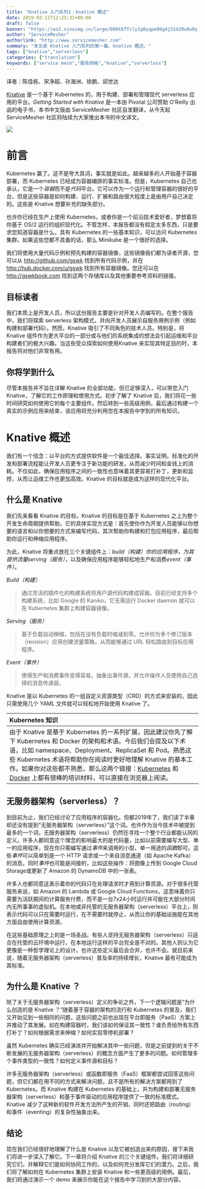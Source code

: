 ```yaml
---
title: "Knative 入门系列1：knative 概述"
date: 2019-03-11T12:23:31+08:00
draft: false
banner: "https://ws2.sinaimg.cn/large/006tKfTcly1g0yqpe06g4j31420u0u0y.jpg"
author: "ServiceMesher"
authorlink: "http://www.servicemesher.com"
summary: "本文是 Knative 入门系列的第一篇，knative 概述。"
tags: ["knative","serverless"]
categories: ["translation"]
keywords: ["service mesh","服务网格","knative","serverless"]
---
```


译者：陈佳栋、宋净超、孙海洲、徐鹏、邱世达

[Knative](https://github.com/knative) 是一个基于 Kubernetes 的，用于构建、部署和管理现代 serverless 应用的平台。*Getting Started with Knative* 是一本由 Pivotal 公司赞助 O’Reilly 出品的电子书，本书中文版由 ServiceMesher 社区自发翻译，从今天起 ServiceMesher 社区将陆续为大家推出本书的中文译文。

![](https://ws4.sinaimg.cn/large/006tKfTcly1g0yocivk0jj30p011iat3.jpg)

# 前言

Kubernetes 赢了。这不是夸大其词，事实就是如此。越来越多的人开始基于容器部署，而 Kubernetes 已经成为容器编排的事实标准。但是，Kubernetes 自己也承认，它是一个*容器*而不是*代码*平台。它可以作为一个运行和管理容器的很好的平台，但是这些容器是如何构建、运行、扩展和路由很大程度上是由用户自己决定的。这些是 Knative 想要补充的缺失部分。

也许你已经在生产上使用 Kubernetes，或者你是一个前沿技术爱好者，梦想着将你基于 OS/2 运行的组织现代化。不管怎样，本报告都没有假定太多东西，只是要求您知道容器是什么，具有 Kubernetes 的一些基本知识，可以访问 Kubernetes 集群。如果这些您都不具备的话，那么 Minikube 是一个很好的选择。

我们将使用大量代码示例和预先构建的容器镜像，这些镜像我们都为读者开源，您可以从 http://github.com/gswk 找到所有代码示例，并在 http://hub.docker.com/u/gswk 找到所有容器镜像。您还可以在 http://gswkbook.com 找到这两个存储库以及其他重要参考资料的链接。

## 目标读者

我们本质上是开发人员，所以这份报告主要是针对开发人员编写的。在整个报告中，我们将探索 serverless 架构模式，并向开发人员展示自服务用例示例（例如构建和部署代码）。然而，Knative 吸引了不同角色的技术人员。特别是，将 Knative 组件作为更大平台的一部分或与他们的系统集成的想法会引起运维和平台构建者们的极大兴趣。当这些受众探索如何使用Knative 来实现其特定目的时，本报告将对他们非常有用。

## 你将学到什么

尽管本报告并不旨在详解 Knative 的全部功能，但已足够深入，可以带您入门 Knative，了解它的工作原理和使用方式。初步了解了 Knative 后，我们将花一些时间研究如何使用它的每个主要组件。然后转到一些高级用例，最后通过构建一个真实的示例应用来结束，该应用将充分利用您在本报告中学到的所有知识。

# Knative 概述

我们有一个信念：以平台的方式提供软件是一个最佳选择。事实证明，标准化的开发和部署流程能让开发人员更专注于新功能的研发，从而减少时间和金钱上的消耗。不仅如此，确保应用程序之间的一致性也意味着其更容易打补丁，更新和监控，从而让运维工作也更加高效。Knative 的目标就是成为这样的现代化平台。

## 什么是 Knative 

我们先来看看 Knative 的目标。Knative 的目标是在基于 Kubernetes 之上为整个开发生命周期提供帮助。它的具体实现方式是：首先使你作为开发人员能够以你想要的语言和以你想要的方式来编写代码，其次帮助你构建和打包应用程序，最后帮助你运行和伸缩应用程序。

为此，Knative 将重点放在三个关键组件上：*build（构建）*你的应用程序，为其提供流量*serving（服务）*，以及确保应用程序能够轻松地生产和消费*event（事件）*。

*Build（构建）*

> 通过灵活的插件化的构建系统将用户源代码构建成容器。目前已经支持多个构建系统，比如 Google 的 Kaniko，它无需运行 Docker daemon 就可以在 Kubernetes 集群上构建容器镜像。

*Serving（服务）*

> 基于负载自动伸缩，包括在没有负载时缩减到零。允许你为多个修订版本（revision）应用创建流量策略，从而能够通过 URL 轻松路由到目标应用程序。

*Event（事件）*

> 使得生产和消费事件变得容易。抽象出事件源，并允许操作人员使用自己选择的消息传递层。

Knative 是以 Kubernetes 的一组自定义资源类型（CRD）的方式来安装的，因此只需使用几个 YAML 文件就可以轻松地开始使用 Knative 了。

| Kubernetes 知识                                              |
| :----------------------------------------------------------- |
| 由于 Knative 是基于 Kubernetes 的一系列扩展，因此建议你先了解下 Kubernetes 和 Docker 的架构和术语。今后我们会提及以下术语，比如 namespace、Deployment、ReplicaSet 和 Pod。熟悉这些 Kubernetes 术语将帮助你在阅读时更好地理解 Knative 的基本工作。如果你对这些都不熟悉，那么这两个链接：[Kubernetes](https://kubernetes.io/docs/tutorials/kubernetes-basics/) 和 [Docker](https://kubernetes.io/docs/reference/generated/kubernetes-api/v1.12/#objectreference-v1-core) 上都有很棒的培训材料，可以直接在浏览器上阅读。 |

## 无服务器架构（serverless）？

到目前为止，我们已经讨论了应用程序的容器化。但都2019年了，我们读了半章却还没有提到“无服务器架构（serverless）”这个词。也许作为当今技术中被提到最多的一个词，无服务器架构（serverless）仍然在寻找一个整个行业都能认同的定义。许多人都同意这个理念的影响最大的是代码量，比如以前需要编写大型、单一的应用程序，现在你只需编写通过*事件*来调用的小型、单一用途的*函数*即可。这些*事件*可以简单到是一个 HTTP 请求或一个来自消息通道（如 Apache Kafka）的消息。同时*事件*也可能是间接的，比如这些操作：将图像上传到 Google Cloud Storage或更新了 Amazon 的 DynamoDB 中的一张表。

许多人也都同意这表示着你的代码只在处理请求时才用到计算资源。对于很多托管服务来说，如 Amazon 的 Lambda 或 Google Cloud Functions，这意味着你只需要为活跃期间的计算服务付费，而不是一台7x24小时运行并可能在大部分时间内无所事事的虚拟机。在本地或非托管的无服务器架构（serverless）平台上，则表示代码可以只在需要时运行，在不需要时就停止，从而让你的基础设施能在其他方面自由使用计算资源。

在这些基础原理之上的是一场圣战。有些人坚持无服务器架构（serverless）只适合在托管的云环境中运行，在本地运行这样的平台完全是不对的。其他人则认为它更像是一种哲学理论上的设计。也许这些定义最后会合并，也许不会。就目前来说，随着无服务器架构（serverless）普及率的持续增长，Knative 最有可能成为其标准。

## 为什么是 Knative ？

除了关于无服务器架构（serverless）定义的争论之外，下一个逻辑问题是“为什么创造的是 Knative ？”随着基于容器的架构的流行和 Kubernetes 的普及，我们又开始见到一些相同的问题，这些问题之前也出现在平台即服务（PaaS）方案上并推动了其发展。如在构建容器时，我们该如何保证其一致性？谁负责给所有东西打补丁？如何根据需求来伸缩？如何实现零停机部署？

虽然 Kubernetes 确实已经演进并开始解决其中一些问题，但是之前提到的关于不断发展的无服务器架构（serverless）的概念方面产生了更多的问题。如何管理多个事件类型的一致性？如何定义事件源和目标？

许多无服务器架构（serverless）或函数即服务（FaaS）框架都尝试回答这些问题，但它们都在用不同的方式来解决问题，且不是所有的解决方案都用到了 Kubernetes。而 Knative 构建在 Kubernetes 的基础上，并为构建和部署无服务器架构（serverless）和基于事件驱动的应用程序提供了一致的标准模式。Knative 减少了这种新的软件开发方法所产生的开销，同时还把路由（routing）和事件（eventing）的复杂性抽象出来。

## 结论

现在我们已经很好地理解了什么是 Knative 以及它被创造出来的原因，接下来我们将进一步深入了解它。下一章将介绍 Knative 的三个关键组件。我们将详细研究它们，并解释它们是如何协同工作的，以及如何充分发挥它们的潜力。之后，我们将了解如何在 Kubernetes 集群上安装 Knative 和一些更高级的用例。最后，我们将通过演示一个 demo 来展示你能在这个报告中学习到的大部分内容。